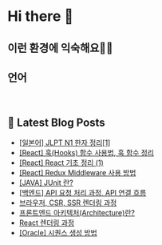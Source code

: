 # Hi there 👋

## 이런 환경에 익숙해요✍🏼

## 언어

<p>
  <img alt="" src= "https://img.shields.io/badge/JavaScript-F7DF1E?style=flat-square&logo=JavaScript&logoColor=white"/> 
  <img alt="" src= "https://img.shields.io/badge/TypeScript-black?logo=typescript&logoColor=blue"/>
</p>

## 📕 Latest Blog Posts

<ul><li><a href='https://o-ohi-code.tistory.com/64' target='_blank'>[일본어] JLPT N1 한자 정리[1]</a></li><li><a href='https://o-ohi-code.tistory.com/63' target='_blank'>[React] 훅(Hooks) 함수 사용법, 훅 함수 정리</a></li><li><a href='https://o-ohi-code.tistory.com/62' target='_blank'>[React] React 기초 정리 (1)</a></li><li><a href='https://o-ohi-code.tistory.com/57' target='_blank'>[React] Redux Middleware 사용 방법</a></li><li><a href='https://o-ohi-code.tistory.com/56' target='_blank'>[JAVA] JUnit 란?</a></li><li><a href='https://o-ohi-code.tistory.com/55' target='_blank'>[백엔드] API 요청 처리 과정, API 연결 흐름</a></li><li><a href='https://o-ohi-code.tistory.com/54' target='_blank'>브라우저, CSR, SSR 렌더링 과정</a></li><li><a href='https://o-ohi-code.tistory.com/53' target='_blank'>프론트엔드 아키텍처(Architecture)란?</a></li><li><a href='https://o-ohi-code.tistory.com/52' target='_blank'>React 렌더링 과정</a></li><li><a href='https://o-ohi-code.tistory.com/51' target='_blank'>[Oracle] 시퀀스 생성 방법</a></li></ul>